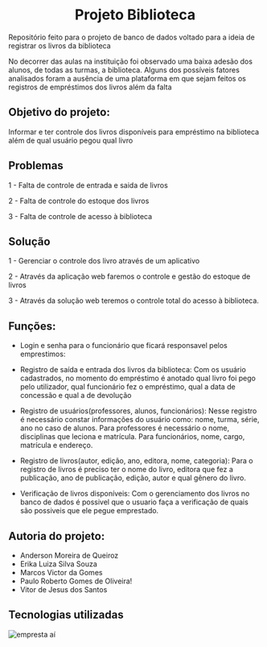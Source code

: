 <h1 align="center">Projeto Biblioteca</h1>

Repositório feito para o projeto de banco de dados voltado para a ideia de registrar os livros da biblioteca
<!-- Incluir aqui um parágrafo descrevendo o problema abordado -->
No decorrer das aulas na instituição foi observado uma baixa adesão dos alunos, de todas as turmas, a biblioteca. Alguns dos possíveis fatores analisados foram a ausência de uma plataforma em que sejam feitos os registros de empréstimos dos livros além da falta

<!-- Incluir aqui um parágrafo apresentando a soluço para este problema -->

## Objetivo do projeto:
Informar e ter controle dos livros disponíveis para empréstimo na biblioteca além de qual usuário pegou qual livro

## Problemas 

1 - Falta de controle de entrada e saida de livros 

2 - Falta de controle do  estoque dos livros 

3 - Falta de controle de acesso à biblioteca 

## Solução

1 - Gerenciar o controle dos livro através de um aplicativo 

2 - Através da aplicação web faremos o controle e gestão do estoque de livros

3 - Através da solução web teremos o controle total do acesso à biblioteca.
## Funções:
* Login e senha para o funcionário que ficará responsavel pelos emprestimos: 

* Registro de saída e entrada dos livros da biblioteca: Com os usuário cadastrados, no momento do empréstimo é anotado qual livro foi pego pelo utilizador, qual funcionário fez o empréstimo, qual a data de concessão e qual a de devolução

* Registro de usuários(professores, alunos, funcionários): Nesse registro é necessário constar informações do usuário como: nome, turma, série, ano no caso de alunos. Para professores é necessário o nome, disciplinas que leciona e matrícula. Para funcionários, nome, cargo, matrícula e endereço.

* Registro de livros(autor, edição, ano, editora, nome, categoria): Para o registro de livros é preciso ter o nome do livro, editora que fez a publicação, ano de publicação, edição, autor e qual gênero do livro.

* Verificação de livros disponíveis: Com o gerenciamento dos livros no banco de dados é possivel que o usuario faça a verificação de quais são possiveis que ele pegue emprestado.

## Autoria do projeto:
* Anderson Moreira de Queiroz
* Erika Luiza Silva Souza
* Marcos Victor da Gomes
* Paulo Roberto Gomes de Oliveira!
* Vitor de Jesus dos Santos

## Tecnologias utilizadas
![empresta aí](https://user-images.githubusercontent.com/128754999/236068023-e97d2195-464d-4d22-b571-8ec5dc9014e1.png)

